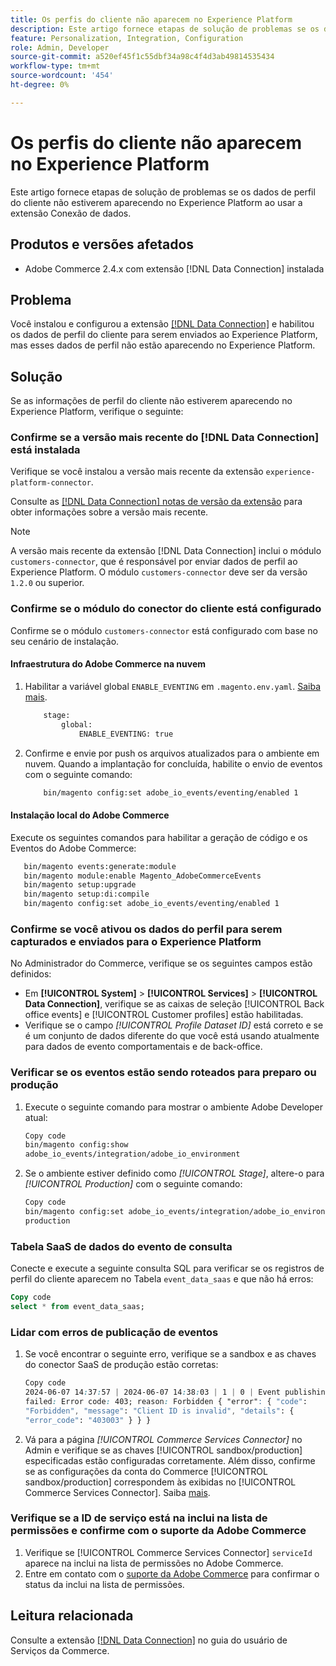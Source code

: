 ```yaml
---
title: Os perfis do cliente não aparecem no Experience Platform
description: Este artigo fornece etapas de solução de problemas se os dados de perfil do cliente não estiverem aparecendo no Experience Platform ao usar a extensão  [!DNL Data Connection] .
feature: Personalization, Integration, Configuration
role: Admin, Developer
source-git-commit: a520ef45f1c55dbf34a98c4f4d3ab49814535434
workflow-type: tm+mt
source-wordcount: '454'
ht-degree: 0%

---
```


# Os perfis do cliente não aparecem no Experience Platform

Este artigo fornece etapas de solução de problemas se os dados de perfil do cliente não estiverem aparecendo no Experience Platform ao usar a extensão Conexão de dados.

## Produtos e versões afetados

* Adobe Commerce 2.4.x com extensão [!DNL Data Connection] instalada

## Problema

Você instalou e configurou a extensão [[!DNL Data Connection]](https://experienceleague.adobe.com/en/docs/commerce-merchant-services/data-connection/overview) e habilitou os dados de perfil do cliente para serem enviados ao Experience Platform, mas esses dados de perfil não estão aparecendo no Experience Platform.

## Solução

Se as informações de perfil do cliente não estiverem aparecendo no Experience Platform, verifique o seguinte:

### Confirme se a versão mais recente do [!DNL Data Connection] está instalada

Verifique se você instalou a versão mais recente da extensão `experience-platform-connector`.

Consulte as [[!DNL Data Connection] notas de versão da extensão](https://experienceleague.adobe.com/en/docs/commerce-merchant-services/data-connection/release-notes) para obter informações sobre a versão mais recente.

>[!NOTE]
>
>A versão mais recente da extensão [!DNL Data Connection] inclui o módulo `customers-connector`, que é responsável por enviar dados de perfil ao Experience Platform. O módulo `customers-connector` deve ser da versão `1.2.0` ou superior.

### Confirme se o módulo do conector do cliente está configurado

Confirme se o módulo `customers-connector` está configurado com base no seu cenário de instalação.

#### Infraestrutura do Adobe Commerce na nuvem

1. Habilitar a variável global `ENABLE_EVENTING` em `.magento.env.yaml`. [Saiba mais](https://experienceleague.adobe.com/en/docs/commerce-cloud-service/user-guide/configure/env/stage/variables-global).

   ```bash
       stage:
           global:
               ENABLE_EVENTING: true
   ```

1. Confirme e envie por push os arquivos atualizados para o ambiente em nuvem. Quando a implantação for concluída, habilite o envio de eventos com o seguinte comando:

   ```bash
       bin/magento config:set adobe_io_events/eventing/enabled 1
   ```

#### Instalação local do Adobe Commerce

Execute os seguintes comandos para habilitar a geração de código e os Eventos do Adobe Commerce:

```bash
   bin/magento events:generate:module
   bin/magento module:enable Magento_AdobeCommerceEvents
   bin/magento setup:upgrade
   bin/magento setup:di:compile
   bin/magento config:set adobe_io_events/eventing/enabled 1
```

### Confirme se você ativou os dados do perfil para serem capturados e enviados para o Experience Platform

No Administrador do Commerce, verifique se os seguintes campos estão definidos:

* Em **[!UICONTROL System]** > **[!UICONTROL Services]** > **[!UICONTROL Data Connection]**, verifique se as caixas de seleção [!UICONTROL Back office events] e [!UICONTROL Customer profiles] estão habilitadas.
* Verifique se o campo *[!UICONTROL Profile Dataset ID]* está correto e se é um conjunto de dados diferente do que você está usando atualmente para dados de evento comportamentais e de back-office.

### Verificar se os eventos estão sendo roteados para preparo ou produção

1. Execute o seguinte comando para mostrar o ambiente Adobe Developer atual:

   ```bash
   Copy code
   bin/magento config:show
   adobe_io_events/integration/adobe_io_environment
   ```

1. Se o ambiente estiver definido como *[!UICONTROL Stage]*, altere-o para *[!UICONTROL Production]* com o seguinte comando:

   ```bash
   Copy code
   bin/magento config:set adobe_io_events/integration/adobe_io_environment
   production
   ```

### Tabela SaaS de dados do evento de consulta

Conecte e execute a seguinte consulta SQL para verificar se os registros de perfil do cliente aparecem no
Tabela `event_data_saas` e que não há erros:

```sql
Copy code
select * from event_data_saas;
```

### Lidar com erros de publicação de eventos

1. Se você encontrar o seguinte erro, verifique se a sandbox e as chaves do conector SaaS de produção estão corretas:

   ```css
   Copy code
   2024-06-07 14:37:57 | 2024-06-07 14:38:03 | 1 | 0 | Event publishing
   failed: Error code: 403; reason: Forbidden { "error": { "code":
   "Forbidden", "message": "Client ID is invalid", "details": {
   "error_code": "403003" } } }
   ```

1. Vá para a página *[!UICONTROL Commerce Services Connector]* no Admin e verifique se as chaves [!UICONTROL sandbox/production] especificadas estão configuradas corretamente. Além disso, confirme se as configurações da conta do Commerce [!UICONTROL sandbox/production] correspondem às exibidas no [!UICONTROL Commerce Services Connector]. Saiba [mais](https://experienceleague.adobe.com/en/docs/commerce-merchant-services/user-guides/integration-services/saas#apikey).

### Verifique se a ID de serviço está na inclui na lista de permissões e confirme com o suporte da Adobe Commerce

1. Verifique se [!UICONTROL Commerce Services Connector] `serviceId` aparece na inclui na lista de permissões no Adobe Commerce.
1. Entre em contato com o [suporte da Adobe Commerce](https://experienceleague.adobe.com/en/docs/commerce-knowledge-base/kb/help-center-guide/magento-help-center-user-guide) para confirmar o status da inclui na lista de permissões.

## Leitura relacionada

Consulte a extensão [[!DNL Data Connection]](https://experienceleague.adobe.com/en/docs/commerce-merchant-services/data-connection/overview) no guia do usuário de Serviços da Commerce.
